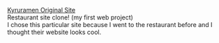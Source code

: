 [Kyruramen Original Site](https://www.kyuramen.com/)  
Restaurant site clone! (my first web project)  
I chose this particular site because I went to the restaurant before and I thought their website looks cool.
